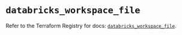 # `databricks_workspace_file`

Refer to the Terraform Registry for docs: [`databricks_workspace_file`](https://registry.terraform.io/providers/databricks/databricks/1.60.0/docs/resources/workspace_file).
